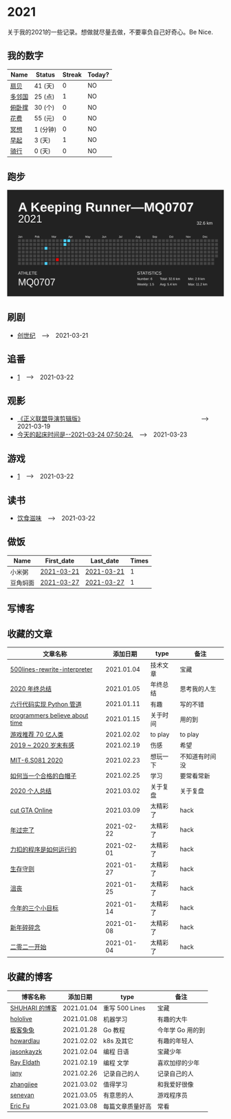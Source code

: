 # 2021
关于我的2021的一些记录。想做就尽量去做，不要辜负自己好奇心。Be Nice.

## 我的数字

<!--START_SECTION:my_number-->
| Name | Status | Streak | Today? | 
 | ---- | ---- | ---- | ---- |
| [扇贝](https://web.shanbay.com/web/users/mq0707/zone) | 41 (天) | 0 | NO |
| [多邻国](https://www.duolingo.com/profile/MQU3K9) | 25 (点) | 1 | NO |
| [俯卧撑](https://github.com/MQ-0707/2021/issues/10) | 30 (个) | 0 | NO |
| [花费](https://github.com/MQ-0707/2021/issues/8) | 55 (元) | 0 | NO |
| [冥想](https://github.com/MQ-0707/2021/issues/6) | 1 (分钟) | 0 | NO |
| [早起](https://github.com/MQ-0707/2021/issues/3) | 3 (天) | 1 | NO |
| [骑行](https://github.com/MQ-0707/2021/issues/14) | 0 (天) | 0 | NO |

<!--END_SECTION:my_number-->

## 跑步

![](https://github.com/MQ-0707/A_Nike_Runner/blob/master/assets/github.svg)

## 刷剧

<!--START_SECTION:my_drama-->
- [创世纪](https://github.com/MQ-0707/2021/issues/7#issuecomment-803507365)　-->　2021-03-21
<!--END_SECTION:my_drama-->

## 追番

<!--START_SECTION:my_bangumi-->
- [1](https://github.com/MQ-0707/2021/issues/9#issuecomment-803825356)　-->　2021-03-22
<!--END_SECTION:my_bangumi-->

## 观影

<!--START_SECTION:my_movie-->
- [《正义联盟导演剪辑版》](https://github.com/MQ-0707/2021/issues/12#issuecomment-802710376)　　　　　　　　　　　　　　　　　　　　-->　2021-03-19
- [今天的起床时间是--2021-03-24 07:50:24.](https://github.com/MQ-0707/2021/issues/12#issuecomment-805356087)　-->　2021-03-23
<!--END_SECTION:my_movie-->

## 游戏
<!--START_SECTION:my_game-->
- [1](https://github.com/MQ-0707/2021/issues/4#issuecomment-803824983)　-->　2021-03-22
<!--END_SECTION:my_game-->


## 读书

<!--START_SECTION:my_read-->
- [饮食滋味](https://github.com/MQ-0707/2021/issues/11#issuecomment-803825554)　-->　2021-03-22
<!--END_SECTION:my_read-->

## 做饭

<!--START_SECTION:my_cook-->
| Name | First_date | Last_date | Times | 
 | ---- | ---- | ---- | ---- |
| 小米粥 | [2021-03-21](https://github.com/MQ-0707/2021/issues/13#issuecomment-803503236) | [2021-03-21](https://github.com/MQ-0707/2021/issues/13#issuecomment-803503236) | 1 |
| 豆角焖面 | [2021-03-27](https://github.com/MQ-0707/2021/issues/13#issuecomment-808662016) | [2021-03-27](https://github.com/MQ-0707/2021/issues/13#issuecomment-808662016) | 1 |

<!--END_SECTION:my_cook-->

## 写博客
<!--START_SECTION:my_blog-->

<!--END_SECTION:my_blog-->

## 收藏的文章
| 文章名称 | 添加日期 | type | 备注 |
| ------- | ------- | ---- | ---- |
| [500lines-rewrite-interpreter](https://shuhari.dev/blog/2020/12/500lines-rewrite-interpreter) | 2021.01.04 | 技术文章 | 宝藏 |
| [2020 年终总结](https://blog.changkun.de/posts/2020-summary/) | 2021.01.05 | 年终总结 | 思考我的人生 |
| [六行代码实现 Python 管道](https://aber.sh/articles/Python-Pipe/) | 2021.01.11 | 有趣 | 写的不错 |
| [programmers believe about time](https://gist.github.com/timvisee/fcda9bbdff88d45cc9061606b4b923ca) | 2021.01.15 | 关于时间 | 用的到 |
| [游戏推荐 70 亿人类](https://howardlau.me/game/7-billion-humans.html) | 2021.02.02 | to play | to play |
| [2019 ~ 2020 岁末有感](https://blog.dreamfever.me/2021/02/11/2019-2020-sui-mo-you-gan/) | 2021.02.19 | 伤感 | 希望 |
| [MIT-6.S081 2020](https://reku1997.gitee.io/2020/10/13/mit-os-1/) | 2021.02.23 | 想玩一下 | 不知道有时间没 |
| [如何当一个合格的白帽子](https://key08.com/index.php/2020/12/16/817.html) | 2021.02.25 | 学习 | 要常看常新 |
| [2020 个人总结](http://www.zhangjiee.com/blog/2021/2020-personal-review.html) | 2021.03.02 | 关于复盘 | 关于复盘 |
| [cut GTA Online](https://nee.lv/2021/02/28/How-I-cut-GTA-Online-loading-times-by-70/) | 2021.03.09 | 太精彩了 | hack |
| [年过完了](https://github.com/yihong0618/gitblog/issues/206) | 2021-02-22 | 太精彩了 | hack |
| [力扣的程序是如何运行的](https://github.com/yihong0618/gitblog/issues/205) | 2021-02-01 | 太精彩了 | hack |
| [生存守则](https://github.com/yihong0618/gitblog/issues/204) | 2021-01-27 | 太精彩了 | hack |
| [沮丧](https://github.com/yihong0618/gitblog/issues/203) | 2021-01-25 | 太精彩了 | hack |
| [今年的三个小目标](https://github.com/yihong0618/gitblog/issues/202) | 2021-01-14 | 太精彩了 | hack |
| [新年碎碎念](https://github.com/yihong0618/gitblog/issues/201) | 2021-01-08 | 太精彩了 | hack |
| [二零二一开始](https://github.com/yihong0618/gitblog/issues/200) |2021-01-04 | 太精彩了 | hack |


## 收藏的博客
| 博客名称 | 添加日期 | type | 备注 |
| ------- | ------- | ---- | ---- |
| [SHUHARI 的博客](https://shuhari.dev/blog/) | 2021.01.04 | 重写 500 Lines | 宝藏 |
| [hololive](https://hololive.me/archive/) | 2021.01.08 | 机器学习 | 有趣的大牛 |
| [极客兔兔](https://geektutu.com/) | 2021.01.28 | Go 教程 | 今年学 Go 用的到 |
| [howardlau](https://howardlau.me/) | 2021.02.02 | k8s 及其它 | 有趣的年轻人 |
| [jasonkayzk](https://jasonkayzk.github.io/) | 2021.02.04 | 编程 日语 | 宝藏少年 |
| [Ray Eldath](https://ray-eldath.me/) | 2021.02.19 | 编程 文学 | 喜欢加缪的少年 |
| [iany](https://blog.iany.me/) | 2021.02.26 | 记录自己的人 | 记录自己的人 |
| [zhangjiee](http://www.zhangjiee.com/) | 2021.03.02 | 值得学习 | 和我爱好很像 |
| [senevan](https://blog.senevan.com/archives/) | 2021.03.05 | 有意思的人 | 游戏程序员 |
| [Eric Fu](https://ericfu.me/) | 2021.03.08 | 每篇文章质量好高 | 常看 |
